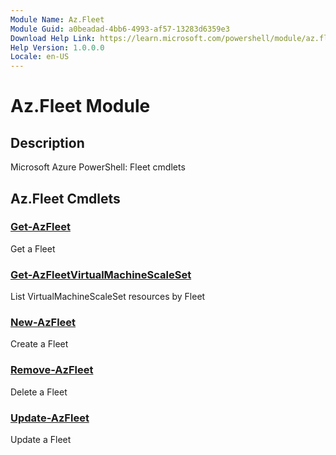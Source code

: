 ```yaml
---
Module Name: Az.Fleet
Module Guid: a0beadad-4bb6-4993-af57-13283d6359e3
Download Help Link: https://learn.microsoft.com/powershell/module/az.fleet
Help Version: 1.0.0.0
Locale: en-US
---
```


# Az.Fleet Module
## Description
Microsoft Azure PowerShell: Fleet cmdlets

## Az.Fleet Cmdlets
### [Get-AzFleet](Get-AzFleet.md)
Get a Fleet

### [Get-AzFleetVirtualMachineScaleSet](Get-AzFleetVirtualMachineScaleSet.md)
List VirtualMachineScaleSet resources by Fleet

### [New-AzFleet](New-AzFleet.md)
Create a Fleet

### [Remove-AzFleet](Remove-AzFleet.md)
Delete a Fleet

### [Update-AzFleet](Update-AzFleet.md)
Update a Fleet

